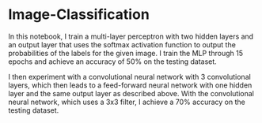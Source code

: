 # Image-Classification

In this notebook, I train a multi-layer perceptron with two hidden layers and an output layer that uses the softmax activation function to output the probabilities of the labels for the given image. I train the MLP through 15 epochs and achieve an accuracy of 50% on the testing dataset.

I then experiment with a convolutional neural network with 3 convolutional layers, which then leads to a feed-forward neural network with one hidden layer and the same output layer as described above. With the convolutional neural network, which uses a 3x3 filter, I achieve a 70% accuracy on the testing dataset.
